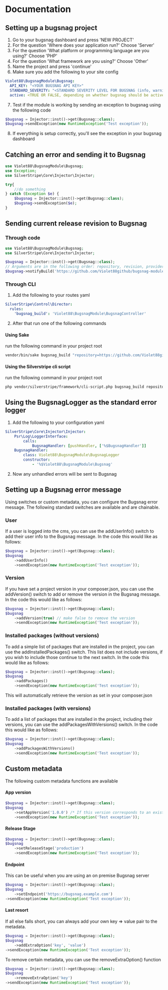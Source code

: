 # Documentation
## Setting up a bugsnag project
1. Go to your bugsnag dashboard and press 'NEW PROJECT'
2. For the question 'Where does your application run?' Choose 'Server'
3. For the question 'What platform or programming language are you using?' Choose 'PHP'
4. For the question 'What framework are you using?' Choose 'Other'
5. Name the project and press 'continue'
6. Make sure you add the following to your site config
```yaml
Violet88\BugsnagModule\Bugsnag:
  API_KEY: "<YOUR BUGSNAG API KEY>"
  STANDARD_SEVERITY: "<STANDARD SEVERITY LEVEL FOR BUGSNAG (info, warning, error>"
  active: <TRUE OR FALSE, depending on whether bugsnag should be active>
```
7. Test if the module is working by sending an exception to bugsnag using the following code
```php
$bugsnag = Injector::inst()->get(Bugsnag::class);
$bugsnag->sendException(new RuntimeException('Test exception'));
```
8. If everything is setup correctly, you'll see the exception in your bugsnag dashboard


## Catching an error and sending it to Bugsnag
```php
use Violet88\BugsnagModule\Bugsnag;
use Exception;
use SilverStripe\Core\Injector\Injector;

try{
    //do something
} catch (Exception $e) {
    $bugsnag = Injector::inst()->get(Bugsnag::class);
    $bugsnag->sendException($e);
}
```
## Sending current release revision to Bugsnag
### Through code
```php
use Violet88\BugsnagModule\Bugsnag;
use SilverStripe\Core\Injector\Injector;

$bugsnag = Injector::inst()->get(Bugsnag::class);
// Arguments are in the following order: repository, revision, provider, builderName
$bugsnag->notifyBuild('https://github.com/Violet88github/bugsnag-module', '1.0.0', 'github', 'Sven');
```
### Through CLI
1. Add the following to your routes yaml
```yaml
SilverStripe\Control\Director:
  rules:
    'bugsnag_build': 'Violet88\BugsnagModule\BugsnagController'
```
2. After that run one of the following commands
#### Using Sake
run the following command in your project root
```bash
vendor/bin/sake bugsnag_build "repository=https://github.com/Violet88github/bugsnag-module&revision=1.0.0&provider=github&builderName=Sven&appVersion=1.0.0"
```
#### Using the Silverstripe cli script
run the following command in your project root
```bash
php vendor/silverstripe/framework/cli-script.php bugsnag_build repository=https://github.com/Violet88github/bugsnag-module revision=1.0.0 provider=github builderName=sven appVersion=1.0.0
```

## Using the BugsnagLogger as the standard error logger
1. Add the following to your configuration yaml
```yaml
SilverStripe\Core\Injector\Injector:
    Psr\Log\LoggerInterface:
        calls:
            BugsnagHandler: [pushHandler, ['%$BugsnagHandler']]
    BugsnagHandler:
        class: Violet88\BugsnagModule\BugsnagLogger
        constructor:
            - '%$Violet88\BugsnagModule\Bugsnag'
```
2. Now any unhandled errors will be sent to Bugsnag

## Setting up a Bugsnag error message
Using switches or custom metadata, you can configure the Bugsnag error message. The following standard switches are available and are chainable.
### User
If a user is logged into the cms, you can use the addUserInfo() switch to add their user info to the Bugsnag message. In the code this would like as follows:
```php
$bugsnag = Injector::inst()->get(Bugsnag::class);
$bugsnag
    ->addUserInfo()
    ->sendException(new RuntimeException('Test exception'));
```
### Version
If you have set a project version in your composer.json, you can use the addVersion() switch to add or remove the version in the Bugsnag message. In the code this would like as follows:
```php
$bugsnag = Injector::inst()->get(Bugsnag::class);
$bugsnag
    ->addVersion(true) // make false to remove the version
    ->sendException(new RuntimeException('Test exception'));
```
### Installed packages (without versions)
To add a simple list of packages that are installed in the project, you can use the addInstalledPackages() switch. This list does not include versions, if you wish to include those continue to the next switch. In the code this would like as follows:
```php
$bugsnag = Injector::inst()->get(Bugsnag::class);
$bugsnag
    ->addPackages()
    ->sendException(new RuntimeException('Test exception'));
```
This will automatically retrieve the version as set in your composer.json
### Installed packages (with versions)
To add a list of packages that are installed in the project, including their versions, you can use the addPackagesWithVersions() switch. In the code this would like as follows:
```php
$bugsnag = Injector::inst()->get(Bugsnag::class);
$bugsnag
    ->addPackagesWithVersions()
    ->sendException(new RuntimeException('Test exception'));
```
## Custom metadata
The following custom metadata functions are available
#### App version
```php
$bugsnag = Injector::inst()->get(Bugsnag::class);
$bugsnag
    ->setAppVersion('1.0.0') /* If this version corresponds to an existing release version in Bugsnag, it will be findable under that release in the dashboard */
    ->sendException(new RuntimeException('Test exception'));
```
#### Release Stage
```php
$bugsnag = Injector::inst()->get(Bugsnag::class);
$bugsnag
    ->setReleaseStage('production')
    ->sendException(new RuntimeException('Test exception'));
```

#### Endpoint
This can be useful when you are using an on premise Bugsnag server
```php
$bugsnag = Injector::inst()->get(Bugsnag::class);
$bugsnag
    ->setEndpoint('https://bugsnag.example.com')
->sendException(new RuntimeException('Test exception'));
```

#### Last resort
If all else falls short, you can always add your own key => value pair to the metadata.
```php
$bugsnag = Injector::inst()->get(Bugsnag::class);
$bugsnag
    ->addExtraOption('key', 'value')
->sendException(new RuntimeException('Test exception'));
```
To remove certain metadata, you can use the removeExtraOption() function
```php
$bugsnag = Injector::inst()->get(Bugsnag::class);
$bugsnag
    ->removeExtraOption('key')
->sendException(new RuntimeException('Test exception'));
```
